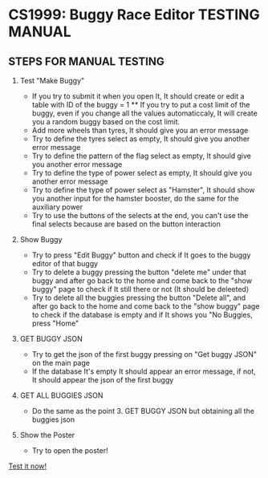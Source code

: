 CS1999: Buggy Race Editor TESTING MANUAL
=========================

## STEPS FOR MANUAL TESTING

1. Test "Make Buggy"
	* If you try to submit it when you open It, It should create or edit a table with ID of the buggy = 1
		** If you try to put a cost limit of the buggy, even if you change all the values automaticcaly, It will create you a random buggy based on the cost limit.
	* Add more wheels than tyres, It should give you an error message
	* Try to define the tyres select as empty, It should give you another error message
	* Try to define the pattern of the flag select as empty, It should give you another error message
	* Try to define the type of power select as empty, It should give you another error message
	* Try to define the type of power select as "Hamster", It should show you another input for the hamster booster, do the same for the auxiliary power
	* Try to use the buttons of the selects at the end, you can't use the final selects because are based on the button interaction
	
2. Show Buggy
	* Try to press "Edit Buggy" button and check if It goes to the buggy editor of that buggy
	* Try to delete a buggy pressing the button "delete me" under that buggy and after go back to the home and come back to the "show buggy" page to check if It still there or not (It should be deleeted)
	* Try to delete all the buggies pressing the button "Delete all", and after go back to the home and come back to the "show buggy" page to check if the database is empty and if It shows you "No Buggies, press "Home"
	 
3. GET BUGGY JSON
	* Try to get the json of the first buggy pressing on "Get buggy JSON" on the main page
	* If the database It's empty It should appear an error message, if not, It should appear the json of the first buggy

4. GET ALL BUGGIES JSON
	* Do the same as the point 3. GET BUGGY JSON but obtaining all the buggies json

5. Show the Poster
	* Try to open the poster!

[Test it now!](http://localhost:5000)


